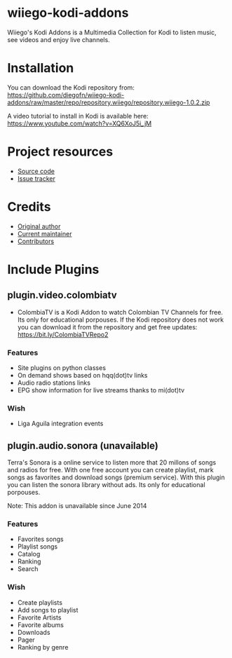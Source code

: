 **wiiego-kodi-addons**
======================

Wiiego's Kodi Addons is a Multimedia Collection for Kodi to listen music, see videos and enjoy live channels.

# Installation

You can download the Kodi repository from: https://github.com/diegofn/wiiego-kodi-addons/raw/master/repo/repository.wiiego/repository.wiiego-1.0.2.zip 

A video tutorial to install in Kodi is available here: https://www.youtube.com/watch?v=XQ6XoJ5i_jM

# Project resources

- [Source code](https://github.com/diegofn/wiiego-kodi-addons)
- [Issue tracker](https://github.com/diegofn/wiiego-kodi-addons/issues>)

# Credits

- [Original author](https://github.com/diegofn)
- [Current maintainer](https://github.com/diegofn)
- [Contributors](https://github.com/diegofn/wiiego-kodi-addons/graphs/contributors)

# Include Plugins

## plugin.video.colombiatv

- ColombiaTV is a Kodi Addon to watch Colombian TV Channels for free. Its only for educational porpouses. If the Kodi repository does not work you can download it from the repository and get free updates: https://bit.ly/ColombiaTVRepo2

### Features
- Site plugins on python classes
- On demand shows based on hqq(dot)tv links
- Audio radio stations links  
- EPG show information for live streams thanks to mi(dot)tv

### Wish
- Liga Aguila integration events


## plugin.audio.sonora (unavailable)

Terra's Sonora is a online service to listen more that 20 millons of songs and radios for free. With one free account you can create playlist, mark songs as favorites and download songs (premium service). With this plugin you can listen the sonora library without ads. Its only for educational porpouses.

Note: This addon is unavailable since June 2014

### Features
- Favorites songs
- Playlist songs
- Catalog 
- Ranking
- Search 

### Wish
- Create playlists
- Add songs to playlist
- Favorite Artists
- Favorite albums
- Downloads
- Pager
- Ranking by genre

